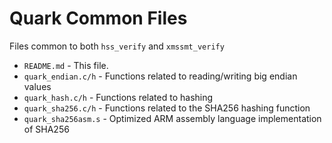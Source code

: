 # Quark Common Files
Files common to both ```hss_verify``` and ```xmssmt_verify```

* ```README.md``` - This file.
* ```quark_endian.c/h``` - Functions related to reading/writing big endian values
* ```quark_hash.c/h``` - Functions related to hashing
* ```quark_sha256.c/h``` - Functions related to the SHA256 hashing function
* ```quark_sha256asm.s``` - Optimized ARM assembly language implementation of SHA256